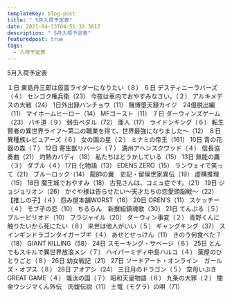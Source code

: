 ```yaml
---
templateKey: blog-post
title: " 5月入荷予定表"
date: 2021-04-23T04:51:32.381Z
description: " 5月入荷予定表"
featuredpost: true
tags:
  - 入荷予定表
---
```

 5月入荷予定表
	
１日	東島丹三郎は仮面ライダーになりたい（８）
６日	デスティニーラバーズ（４）
	センゴク権兵衛（23）
	今夜は車内でおやすみなさい。（２）
	アルキメデスの大戦（24）
	1日外出録ハンチョウ（11）
	賭博堕天録カイジ　24億脱出編（11）
	マイホームヒーロー（14）
	MFゴースト（11）
７日	ダーウィンズゲーム（23）
	バキ道（９）
	弱虫ペダル（72）
	亜人（17）
	ライドンキング（６）
	転生賢者の異世界ライフ～第二の職業を得て、世界最強になりました～（12）
８日	異種族レビュアーズ（６）
	女の園の星（２）
	ミナミの帝王（161）
10日	青の花　器の森（７）
12日	寄生獣リバーシ（７）
	満州アヘンスクワッド（４）
	信長協奏曲（21）
	灼熱カバディ（18）
	私たちはどうかしている（15）
13日	無能の鷹（３）
	ダブル（４）
17日	化物語（13）
	EDENS ZERO（15）
	ランウェイで笑って（21）
	ブルーロック（14）
	龍帥の翼　史記・留侯世家異伝（19）
	虚構推理（15）
18日	魔王城でおやすみ（18）
	古見さんは、コミュ症です。（21）
19日	ジョジョリオン（26）
	かぐや様は告らせたい～天才たちの恋愛頭脳戦～（22）
	【推しの子】（４）
	怨み屋本舗WORST（16）
20日	OREN’S（11）
	スケッチー（４）
	モブ子の恋（10）
	ちるらん　新撰組鎮魂歌（30）
21日	てんぷる（５）
	ブルーピリオド（10）
	フラジャイル（20）
	ダーウィン事変（２）
	青野くんに触りたいから死にたい（８）
	来世は他人がいい（５）
	ギャングキング（37）
	スインギンドラゴンタイガーブギ（４）
	あせとせっけん（11）
	きのう何食べた？（18）
	GIANT KILLING（58）
24日	スモーキング・サベージ（６）
25日	とんでもスキルで異世界放浪メシ（７）
	ハイパーミディ中島ハルコ（４）
	薬屋のひとりごと（８）
26日	幼女戦記（21）
27日	ソードアート・オンライン　ガールズ・オプス（８）
28日	アオアシ（24）
	三日月のドラゴン（５）
	空母いぶきGREAT GAME（４）
	颯汰の国（７）
	昭和天皇物語（８）
	九条の大罪（２）
	闇金ウシジマくん外伝　肉蝮伝説（11）
	土竜（モグラ）の唄（71）
